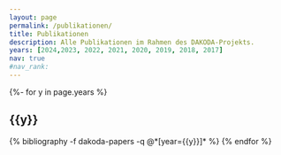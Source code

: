 ```yaml
---
layout: page
permalink: /publikationen/
title: Publikationen
description: Alle Publikationen im Rahmen des DAKODA-Projekts.
years: [2024,2023, 2022, 2021, 2020, 2019, 2018, 2017]
nav: true
#nav_rank:
---
```


<div class="publications">

{%- for y in page.years %}
  <h2 class="year">{{y}}</h2>
  {% bibliography -f dakoda-papers -q @*[year={{y}}]* %}
{% endfor %}

</div>

